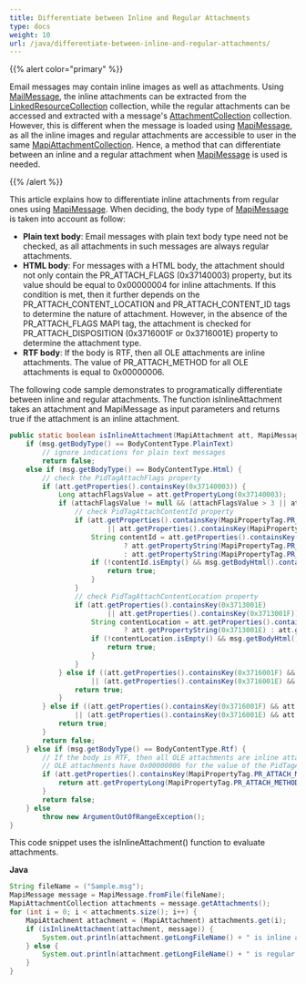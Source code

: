 ```yaml
---
title: Differentiate between Inline and Regular Attachments
type: docs
weight: 10
url: /java/differentiate-between-inline-and-regular-attachments/
---
```


{{% alert color="primary" %}} 

Email messages may contain inline images as well as attachments. Using [MailMessage](http://www.aspose.com/api/java/email/com.aspose.email/classes/MailMessage), the inline attachments can be extracted from the [LinkedResourceCollection](http://www.aspose.com/api/java/email/com.aspose.email/classes/LinkedResourceCollection) collection, while the regular attachments can be accessed and extracted with a message's [AttachmentCollection](http://www.aspose.com/api/java/email/com.aspose.email/classes/AttachmentCollection) collection. However, this is different when the message is loaded using [MapiMessage](http://www.aspose.com/api/java/email/com.aspose.email/classes/MapiMessage), as all the inline images and regular attachments are accessible to user in the same [MapiAttachmentCollection](http://www.aspose.com/api/java/email/com.aspose.email/classes/MapiAttachmentCollection). Hence, a method that can differentiate between an inline and a regular attachment when [MapiMessage](http://www.aspose.com/api/java/email/com.aspose.email/classes/MapiMessage) is used is needed.

{{% /alert %}} 

This article explains how to differentiate inline attachments from regular ones using [MapiMessage](http://www.aspose.com/api/java/email/com.aspose.email/classes/MapiMessage). When deciding, the body type of [MapiMessage](http://www.aspose.com/api/java/email/com.aspose.email/classes/MapiMessage) is taken into account as follow:

- **Plain text body**: Email messages with plain text body type need not be checked, as all attachments in such messages are always regular attachments.
- **HTML body**: For messages with a HTML body, the attachment should not only contain the PR_ATTACH_FLAGS (0x37140003) property, but its value should be equal to 0x00000004 for inline attachments. If this condition is met, then it further depends on the PR_ATTACH_CONTENT_LOCATION and PR_ATTACH_CONTENT_ID tags to determine the nature of attachment. However, in the absence of the PR_ATTACH_FLAGS MAPI tag, the attachment is checked for PR_ATTACH_DISPOSITION (0x3716001F or 0x3716001E) property to determine the attachment type.
- **RTF body**: If the body is RTF, then all OLE attachments are inline attachments. The value of PR_ATTACH_METHOD for all OLE attachments is equal to 0x00000006.

The following code sample demonstrates to programatically differentiate between inline and regular attachments. The function isInlineAttachment takes an attachment and MapiMessage as input parameters and returns true if the attachment is an inline attachment.

~~~java
public static boolean isInlineAttachment(MapiAttachment att, MapiMessage msg) {
    if (msg.getBodyType() == BodyContentType.PlainText)
        // ignore indications for plain text messages
        return false;
    else if (msg.getBodyType() == BodyContentType.Html) {
        // check the PidTagAttachFlags property
        if (att.getProperties().containsKey(0x37140003)) {
            Long attachFlagsValue = att.getPropertyLong(0x37140003);
            if (attachFlagsValue != null && (attachFlagsValue > 3 || attachFlagsValue < 1)) {
                // check PidTagAttachContentId property
                if (att.getProperties().containsKey(MapiPropertyTag.PR_ATTACH_CONTENT_ID) 
                        || att.getProperties().containsKey(MapiPropertyTag.PR_ATTACH_CONTENT_ID_W)) {
                    String contentId = att.getProperties().containsKey(MapiPropertyTag.PR_ATTACH_CONTENT_ID) 
                            ? att.getPropertyString(MapiPropertyTag.PR_ATTACH_CONTENT_ID)
                            : att.getPropertyString(MapiPropertyTag.PR_ATTACH_CONTENT_ID_W);
                    if (!contentId.isEmpty() && msg.getBodyHtml().contains(contentId)) {
                        return true;
                    }
                }
                // check PidTagAttachContentLocation property
                if (att.getProperties().containsKey(0x3713001E) 
                        || att.getProperties().containsKey(0x3713001F)) {
                    String contentLocation = att.getProperties().containsKey(0x3713001E) 
                            ? att.getPropertyString(0x3713001E) : att.getPropertyString(0x3713001F);
                    if (!contentLocation.isEmpty() && msg.getBodyHtml().contains(contentLocation)) {
                        return true;
                    }
                }
            } else if ((att.getProperties().containsKey(0x3716001F) && att.getPropertyString(0x3716001F).equalsIgnoreCase("inline"))
                    || (att.getProperties().containsKey(0x3716001E) && att.getPropertyString(0x3716001E).equalsIgnoreCase("inline"))) {
                return true;
            }
        } else if ((att.getProperties().containsKey(0x3716001F) && att.getPropertyString(0x3716001F).equalsIgnoreCase("inline"))
                || (att.getProperties().containsKey(0x3716001E) && att.getPropertyString(0x3716001E).equalsIgnoreCase("inline"))) {
            return true;
        }
        return false;
    } else if (msg.getBodyType() == BodyContentType.Rtf) {
        // If the body is RTF, then all OLE attachments are inline attachments.
        // OLE attachments have 0x00000006 for the value of the PidTagAttachMethod property
        if (att.getProperties().containsKey(MapiPropertyTag.PR_ATTACH_METHOD)) {
            return att.getPropertyLong(MapiPropertyTag.PR_ATTACH_METHOD) == 0x00000006;
        }
        return false;
    } else
        throw new ArgumentOutOfRangeException();
}
~~~



This code snippet uses the isInlineAttachment() function to evaluate attachments.

**Java**

~~~java
String fileName = ("Sample.msg");
MapiMessage message = MapiMessage.fromFile(fileName);
MapiAttachmentCollection attachments = message.getAttachments();
for (int i = 0; i < attachments.size(); i++) {
    MapiAttachment attachment = (MapiAttachment) attachments.get(i);
    if (isInlineAttachment(attachment, message)) {
        System.out.println(attachment.getLongFileName() + " is inline attachment");
    } else {
        System.out.println(attachment.getLongFileName() + " is regular attachment");
    }
}
~~~
